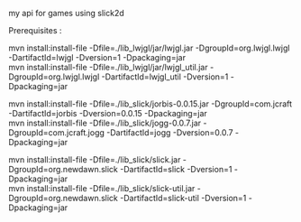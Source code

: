 my api for games using slick2d

Prerequisites :

mvn install:install-file -Dfile=./lib_lwjgl/jar/lwjgl.jar -DgroupId=org.lwjgl.lwjgl -DartifactId=lwjgl -Dversion=1 -Dpackaging=jar  
mvn install:install-file -Dfile=./lib_lwjgl/jar/lwjgl_util.jar -DgroupId=org.lwjgl.lwjgl -DartifactId=lwjgl_util -Dversion=1 -Dpackaging=jar  

mvn install:install-file -Dfile=./lib_slick/jorbis-0.0.15.jar -DgroupId=com.jcraft -DartifactId=jorbis -Dversion=0.0.15 -Dpackaging=jar  
mvn install:install-file -Dfile=./lib_slick/jogg-0.0.7.jar -DgroupId=com.jcraft.jogg -DartifactId=jogg -Dversion=0.0.7 -Dpackaging=jar  

mvn install:install-file -Dfile=./lib_slick/slick.jar -DgroupId=org.newdawn.slick -DartifactId=slick -Dversion=1 -Dpackaging=jar  
mvn install:install-file -Dfile=./lib_slick/slick-util.jar -DgroupId=org.newdawn.slick -DartifactId=slick-util -Dversion=1 -Dpackaging=jar  
